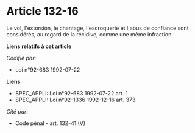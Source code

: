 # Article 132-16

Le vol, l'extorsion, le chantage, l'escroquerie et l'abus de confiance sont considérés, au regard de la récidive, comme une
même infraction.

**Liens relatifs à cet article**

_Codifié par_:

  - Loi n°92-683 1992-07-22

**Liens**:

  - SPEC_APPLI: Loi n°92-683 1992-07-22 art. 1
  - SPEC_APPLI: Loi n°92-1336 1992-12-16 art. 373

_Cité par_:

  - Code pénal - art. 132-41 (V)
